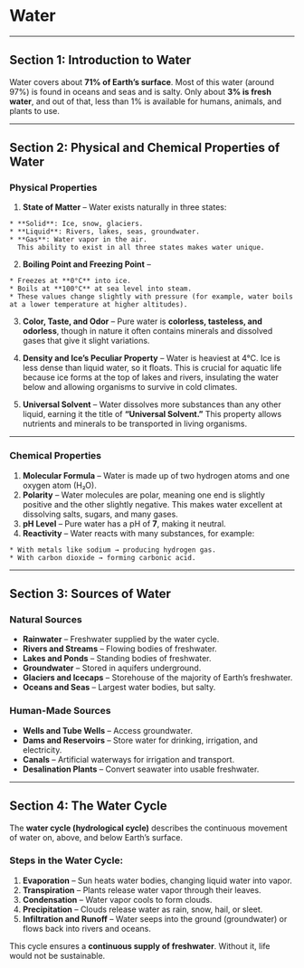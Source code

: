 
# Water

---

## **Section 1: Introduction to Water**

Water covers about **71% of Earth’s surface**. Most of this water (around 97%) is found in oceans and seas and is salty. Only about **3% is fresh water**, and out of that, less than 1% is available for humans, animals, and plants to use.

---

## **Section 2: Physical and Chemical Properties of Water**

### **Physical Properties**

  1. **State of Matter** – Water exists naturally in three states:

    * **Solid**: Ice, snow, glaciers.
    * **Liquid**: Rivers, lakes, seas, groundwater.
    * **Gas**: Water vapor in the air.
      This ability to exist in all three states makes water unique.

  2. **Boiling Point and Freezing Point** –

    * Freezes at **0°C** into ice.
    * Boils at **100°C** at sea level into steam.
    * These values change slightly with pressure (for example, water boils at a lower temperature at higher altitudes).

  3. **Color, Taste, and Odor** – Pure water is **colorless, tasteless, and odorless**, though in nature it often contains minerals and dissolved gases that give it slight variations.

  4. **Density and Ice’s Peculiar Property** – Water is heaviest at 4°C. Ice is less dense than liquid water, so it floats. This is crucial for aquatic life because ice forms at the top of lakes and rivers, insulating the water below and allowing organisms to survive in cold climates.

  5. **Universal Solvent** – Water dissolves more substances than any other liquid, earning it the title of **“Universal Solvent.”** This property allows nutrients and minerals to be transported in living organisms.

---

### **Chemical Properties**

  1. **Molecular Formula** – Water is made up of two hydrogen atoms and one oxygen atom (H₂O).
  2. **Polarity** – Water molecules are polar, meaning one end is slightly positive and the other slightly negative. This makes water excellent at dissolving salts, sugars, and many gases.
  3. **pH Level** – Pure water has a pH of **7**, making it neutral.
  4. **Reactivity** – Water reacts with many substances, for example:

    * With metals like sodium → producing hydrogen gas.
    * With carbon dioxide → forming carbonic acid.

---

## **Section 3: Sources of Water**

### **Natural Sources**

* **Rainwater** – Freshwater supplied by the water cycle.
* **Rivers and Streams** – Flowing bodies of freshwater.
* **Lakes and Ponds** – Standing bodies of freshwater.
* **Groundwater** – Stored in aquifers underground.
* **Glaciers and Icecaps** – Storehouse of the majority of Earth’s freshwater.
* **Oceans and Seas** – Largest water bodies, but salty.

### **Human-Made Sources**

* **Wells and Tube Wells** – Access groundwater.
* **Dams and Reservoirs** – Store water for drinking, irrigation, and electricity.
* **Canals** – Artificial waterways for irrigation and transport.
* **Desalination Plants** – Convert seawater into usable freshwater.

---

## **Section 4: The Water Cycle**

The **water cycle (hydrological cycle)** describes the continuous movement of water on, above, and below Earth’s surface.

### Steps in the Water Cycle:

1. **Evaporation** – Sun heats water bodies, changing liquid water into vapor.
2. **Transpiration** – Plants release water vapor through their leaves.
3. **Condensation** – Water vapor cools to form clouds.
4. **Precipitation** – Clouds release water as rain, snow, hail, or sleet.
5. **Infiltration and Runoff** – Water seeps into the ground (groundwater) or flows back into rivers and oceans.

This cycle ensures a **continuous supply of freshwater**. Without it, life would not be sustainable.
